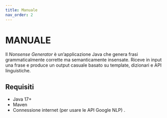 ```yaml
---
title: Manuale
nav_order: 2
---
```

# MANUALE 

Il *Nonsense Generator* è un’applicazione Java che genera frasi grammaticalmente corrette ma semanticamente insensate. Riceve in input una frase e produce un output casuale basato su template, dizionari e API linguistiche.

## Requisiti
- Java 17+
- Maven
- Connessione internet (per usare le API Google NLP)
.
